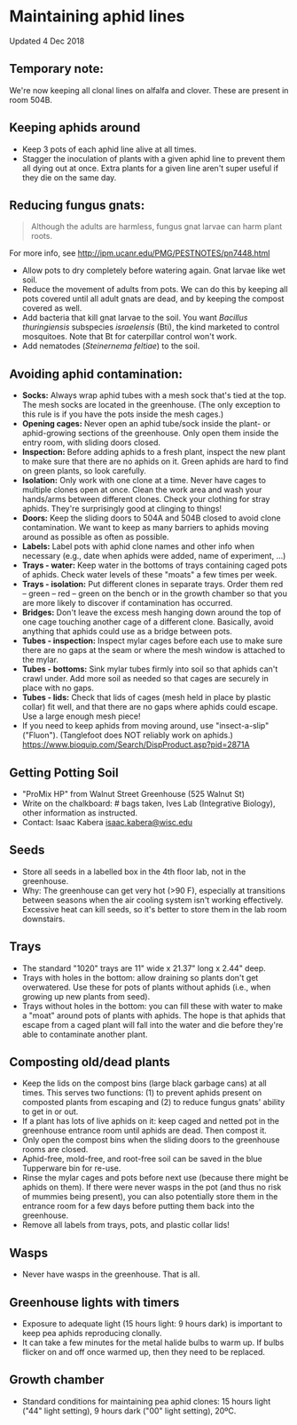 # Maintaining aphid lines

Updated 4 Dec 2018

## Temporary note:

We're now keeping all clonal lines on alfalfa and clover.
These are present in room 504B.


## Keeping aphids around

- Keep 3 pots of each aphid line alive at all times.
- Stagger the inoculation of plants with a given aphid line to prevent
  them all dying out at once.
  Extra plants for a given line aren't super useful if they die on the same day.




## Reducing fungus gnats:

> Although the adults are harmless, fungus gnat larvae can harm plant roots.

For more info, see <http://ipm.ucanr.edu/PMG/PESTNOTES/pn7448.html>

- Allow pots to dry completely before watering again. Gnat larvae like wet soil.
- Reduce the movement of adults from pots. We can do this by keeping all pots covered
  until all adult gnats are dead, and by keeping the compost covered as well.
- Add bacteria that kill gnat larvae to the soil.
  You want *Bacillus thuringiensis* subspecies *israelensis* (Bti), the kind marketed
  to control mosquitoes. Note that Bt for caterpillar control won't work.
- Add nematodes (*Steinernema feltiae*) to the soil.



## Avoiding aphid contamination:

- __Socks\:__ Always wrap aphid tubes with a mesh sock that's tied at the top.
  The mesh socks are located in the greenhouse.
  (The only exception to this rule is if you have the pots inside the mesh cages.)
- __Opening cages\:__ Never open an aphid tube/sock inside the plant- or aphid-growing
  sections of the greenhouse. Only open them inside the entry room, with sliding
  doors closed.
- __Inspection\:__ Before adding aphids to a fresh plant, inspect the new plant to
  make sure that there are no aphids on it.
  Green aphids are hard to find on green plants, so look carefully.
- __Isolation\:__ Only work with one clone at a time. 
  Never have cages to multiple clones open at once.
  Clean the work area and wash your hands/arms between different clones.
  Check your clothing for stray aphids. They're surprisingly good at clinging to things!
- __Doors\:__ Keep the sliding doors to 504A and 504B closed to avoid clone
  contamination. We want to keep as many barriers to aphids moving around as possible
  as often as possible.
- __Labels\:__ Label pots with aphid clone names and other info when necessary
  (e.g., date when aphids were added, name of experiment, ...)
- __Trays - water\:__ Keep water in the bottoms of trays containing caged pots of aphids.
  Check water levels of these "moats" a few times per week.
- __Trays - isolation\:__ Put different clones in separate trays.
  Order them red – green – red – green on the bench or in the growth chamber so that
  you are more likely to discover if contamination has occurred.
- __Bridges\:__  Don't leave the excess mesh hanging down around the top of one cage
  touching another cage of a different clone.
  Basically, avoid anything that aphids could use as a bridge between pots.
- __Tubes - inspection\:__ Inspect mylar cages before each use to make sure there
  are no gaps at the seam or where the mesh window is attached to the mylar.
- __Tubes - bottoms\:__ Sink mylar tubes firmly into soil so that aphids can't
  crawl under. Add more soil as needed so that cages are securely in place with no gaps.
- __Tubes - lids\:__ Check that lids of cages (mesh held in place by plastic collar)
  fit well, and that there are no gaps where aphids could escape.
  Use a large enough mesh piece!
- If you need to keep aphids from moving around, use "insect-a-slip" ("Fluon").
  (Tanglefoot does NOT reliably work on aphids.)
  <https://www.bioquip.com/Search/DispProduct.asp?pid=2871A>



## Getting Potting Soil

- "ProMix HP" from Walnut Street Greenhouse (525 Walnut St)
- Write on the chalkboard: # bags taken, Ives Lab (Integrative Biology), other
  information as instructed.
- Contact: Isaac Kabera <isaac.kabera@wisc.edu>


## Seeds

- Store all seeds in a labelled box in the 4th floor lab, not in the greenhouse.
- Why: The greenhouse can get very hot (>90 F), especially at transitions between
  seasons when the air cooling system isn't working effectively.
  Excessive heat can kill seeds, so it's better to store them in the lab room downstairs.


## Trays

- The standard "1020" trays are 11" wide x 21.37" long x 2.44" deep.
- Trays with holes in the bottom: allow draining so plants don't get overwatered.
  Use these for pots of plants without aphids (i.e., when growing up new plants
  from seed).
- Trays without holes in the bottom: you can fill these with water to make a "moat"
  around pots of plants with aphids.
  The hope is that aphids that escape from a caged plant will fall into the water
  and die before they're able to contaminate another plant.


## Composting old/dead plants

- Keep the lids on the compost bins (large black garbage cans) at all times.
  This serves two functions:
  (1\) to prevent aphids present on composted plants from escaping and
  (2\) to reduce fungus gnats' ability to get in or out.
- If a plant has lots of live aphids on it:  keep caged and netted pot in the
  greenhouse entrance room until aphids are dead. Then compost it.
- Only open the compost bins when the sliding doors to the greenhouse rooms are closed.
- Aphid-free, mold-free, and root-free soil can be saved in the blue Tupperware bin
  for re-use.  
- Rinse the mylar cages and pots before next use (because there might be aphids on them).
  If there were never wasps in the pot (and thus no risk of mummies being present),
  you can also potentially store them in the entrance room for a few days before
  putting them back into the greenhouse.
- Remove all labels from trays, pots, and plastic collar lids!


## Wasps

- Never have wasps in the greenhouse. That is all.

## Greenhouse lights with timers

- Exposure to adequate light (15 hours light: 9 hours dark) is important to keep
  pea aphids reproducing clonally.
- It can take a few minutes for the metal halide bulbs to warm up.
  If bulbs flicker on and off once warmed up, then they need to be replaced.


## Growth chamber

- Standard conditions for maintaining pea aphid clones:
  15 hours light ("44" light setting), 9 hours dark ("00" light setting), 20ºC.

